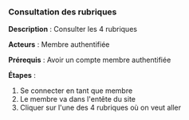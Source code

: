 ### **Consultation des rubriques** 

**Description** : Consulter les 4 rubriques

**Acteurs** : Membre authentifiée

**Prérequis** : Avoir un compte membre authentifiée

**Étapes** :

1.  Se connecter en tant que membre
3.  Le membre va dans l'entête du site
4.  Cliquer sur l'une des 4 rubriques où on veut aller

